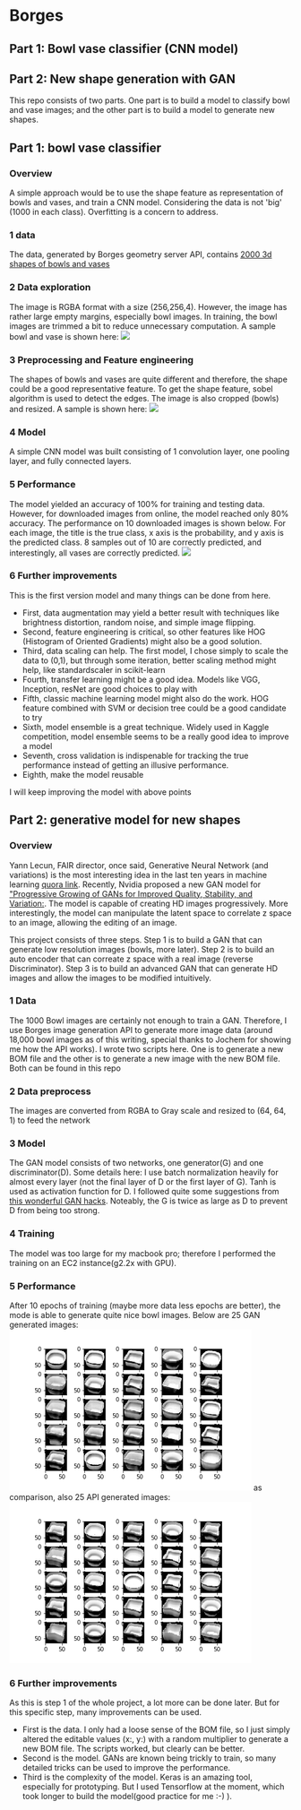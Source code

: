 
# Borges
## Part 1: Bowl vase classifier (CNN model)
## Part 2: New shape generation with GAN
This repo consists of two parts. One part is to build a model to classify bowl and vase images; and the other part is to build a model to generate new shapes.

## Part 1: bowl vase classifier 
### Overview
A simple approach would be to use the shape feature as representation of bowls and vases, and train a CNN model. Considering the data is not 'big' (1000 in each class). Overfitting is a concern to address.

[//]:# (Image references)
[bowl_vase]:./output_images/bowl_vase.png
[edge_detection]:./output_images/preprocessed_image.png
[performance]: ./output_images/model_prediction.png
[API_gen_images]: ./output_images/API_samples.png
[GAN_gen_images]: ./output_images/GAN_samples.png


### 1 data 
The data, generated by Borges geometry server API, contains [2000 3d shapes of bowls and vases](https://goo.gl/zz6wYB)

### 2 Data exploration
The image is RGBA format with a size (256,256,4). However, the image has rather large empty margins, especially bowl images. In training, the bowl images are trimmed a bit to reduce unnecessary computation. A sample bowl and vase is shown here:
![][bowl_vase]
### 3 Preprocessing and Feature engineering
The shapes of bowls and vases are quite different and therefore, the shape could be a good representative feature. To get the shape feature, sobel algorithm is used to detect the edges. The image is also cropped (bowls) and resized. A sample is shown here:
![][edge_detection]
### 4 Model
A simple CNN model was built consisting of 1 convolution layer, one pooling layer, and fully connected layers. 

### 5 Performance
The model yielded an accuracy of 100% for training and testing data. However, for downloaded images from online, the model reached only 80% accuracy. The performance on 10 downloaded images is shown below. For each image, the title is the true class, x axis is the probability, and y axis is the predicted class. 8 samples out of 10 are correctly predicted, and interestingly, all vases are correctly predicted.
![][performance]
### 6 Further improvements
This is the first version model and many things can be done from here. 
* First, data augmentation may yield a better result with techniques like brightness distortion, random noise, and simple image flipping. 
* Second, feature engineering is critical, so other features like HOG (Histogram of Oriented Gradients) might also be a good solution. 
* Third, data scaling can help. The first model, I chose simply to scale the data to (0,1), but through some iteration, better scaling method might help, like standardscaler in scikit-learn
* Fourth, transfer learning might be a good idea. Models like VGG, Inception, resNet are good choices to play with
* Fifth, classic machine learning model might also do the work. HOG feature combined with SVM or decision tree could be a good candidate to try
* Sixth, model ensemble is a great technique. Widely used in Kaggle competition, model ensemble seems to be a really good idea to improve a model
* Seventh, cross validation is indispenable for tracking the true performance instead of getting an illusive performance. 
* Eighth, make the model reusable

I will keep improving the model with above points

## Part 2: generative model for new shapes

### Overview
Yann Lecun, FAIR director, once said, Generative Neural Network (and variations) is the most interesting idea in the last ten years in machine learning [quora link](https://www.quora.com/What-are-some-recent-and-potentially-upcoming-breakthroughs-in-deep-learning). Recently, Nvidia proposed a new GAN model for ["Progressive Growing of GANs for Improved Quality, Stability, and Variation:](http://research.nvidia.com/publication/2017-10_Progressive-Growing-of). The model is capable of creating HD images progressively. More interestingly, the model can manipulate the latent space to correlate z space to an image, allowing the editing of an image. 

This project consists of three steps. Step 1 is to build a GAN that can generate low resolution images (bowls, more later). Step 2 is to build an auto encoder that can correate z space with a real image (reverse Discriminator). Step 3 is to build an advanced GAN that can generate HD images and allow the images to be modified intuitively. 

### 1 Data
The 1000 Bowl images are certainly not enough to train a GAN. Therefore, I use Borges image generation API to generate more image data (around 18,000 bowl images as of this writing, special thanks to Jochem for showing me how the API works). I wrote two scripts here. One is to generate a new BOM file and the other is to generate a new image with the new BOM file. Both can be found in this repo

### 2 Data preprocess
The images are converted from RGBA to Gray scale and resized to (64, 64, 1) to feed the network

### 3 Model
The GAN model consists of two networks, one generator(G) and one discriminator(D). Some details here: I use batch normalization heavily for almost every layer (not the final layer of D or the first layer of G). Tanh is used as activation function for D. I followed quite some suggestions from [this wonderful GAN hacks](https://github.com/soumith/ganhacks). Noteably, the G is twice as large as D to prevent D from being too strong.

### 4 Training
The model was too large for my macbook pro; therefore I performed the training on an EC2 instance(g2.2x with GPU). 

### 5 Performance
After 10 epochs of training (maybe more data less epochs are better), the mode is able to generate quite nice bowl images. Below are 25 GAN generated images:
![GAN gen images][GAN_gen_images]
as comparison, also 25 API generated images:
![API gen images][API_gen_images]

### 6 Further improvements
As this is step 1 of the whole project, a lot more can be done later. But for this specific step, many improvements can be used. 
- First is the data. 
I only had a loose sense of the BOM file, so I just simply altered the editable values (x:, y:) with a random multiplier to generate a new BOM file. The scripts worked, but clearly can be better. 
- Second is the model. 
GANs are known being trickly to train, so many detailed tricks can be used to improve the performance. 
- Third is the complexity of the model. 
Keras is an amazing tool, especially for prototyping. But I used Tensorflow at the moment, which took longer to build the model(good practice for me :-) ). 
